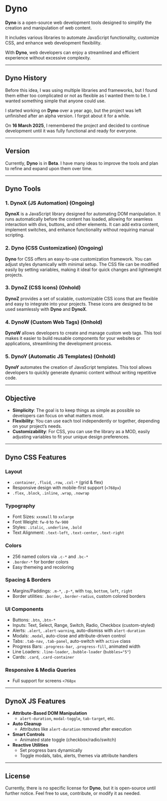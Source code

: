 # **Dyno**

**Dyno** is a open-source web development tools designed to simplify the creation and manipulation of web content. 

It includes various libraries to automate JavaScript functionality, customize CSS, and enhance web development flexibility. 

With **Dyno**, web developers can enjoy a streamlined and efficient experience without excessive complexity.

---

## **Dyno History**

Before this idea, I was using multiple libraries and frameworks, but I found them either too complicated or not as flexible as I wanted them to be. I wanted something simple that anyone could use.

I started working on **Dyno** over a year ago, but the project was left unfinished after an alpha version. I forgot about it for a while.

On **16 March 2025**, I remembered the project and decided to continue development until it was fully functional and ready for everyone. 

---

## **Version**

Currently, **Dyno** is in **Beta**. I have many ideas to improve the tools and plan to refine and expand upon them over time.

---

## **Dyno Tools**

### **1. DynoX (JS Automation) (Ongoing)**
**DynoX** is a JavaScript library designed for automating DOM manipulation. It runs automatically before the content has loaded, allowing for seamless interaction with divs, buttons, and other elements. It can add extra content, implement switches, and enhance functionality without requiring manual scripting.

### **2. Dyno (CSS Customization) (Ongoing)**
**Dyno** for CSS offers an easy-to-use customization framework. You can adjust styles dynamically with minimal setup. The CSS file can be modified easily by setting variables, making it ideal for quick changes and lightweight projects.

### **3. DynoZ (CSS Icons) (Onhold)**
**DynoZ** provides a set of scalable, customizable CSS icons that are flexible and easy to integrate into your projects. These icons are designed to be used seamlessly with **Dyno** and **DynoX**.

### **4. DynoW (Custom Web Tags) (Onhold)**
**DynoW** allows developers to create and manage custom web tags. This tool makes it easier to build reusable components for your websites or applications, streamlining the development process.

### **5. DynoY (Automatic JS Templates) (Onhold)**
**DynoY** automates the creation of JavaScript templates. This tool allows developers to quickly generate dynamic content without writing repetitive code.

---

## **Objective**

- **Simplicity**: The goal is to keep things as simple as possible so developers can focus on what matters most.
- **Flexibility**: You can use each tool independently or together, depending on your project’s needs.
- **Customizability**: For CSS, you can use the library as a MOD, easily adjusting variables to fit your unique design preferences.

---

## Dyno CSS Features

### Layout
- `.container`, `.fluid`, `.row`, `.col-*` (grid & flex)
- Responsive design with mobile-first support (`<768px`)
- `.flex`, `.block`, `.inline`, `.wrap`, `.nowrap`

### Typography
- Font Sizes: `xxsmall` to `xxlarge`
- Font Weight: `fw-0` to `fw-900`
- Styles: `.italic`, `.underline`, `.bold`
- Text Alignment: `.text-left`, `.text-center`, `.text-right`

### Colors
- 256 named colors via `.c-*` and `.bc-*`
- `.border-*` for border colors
- Easy themeing and recoloring

### Spacing & Borders
- Margins/Paddings: `.m-*`, `.p-*`, with `top`, `bottom`, `left`, `right`
- Border utilities: `.border`, `.border-radius`, custom colored borders

### UI Components
- Buttons: `.btn`, `.btn-*`
- Inputs: Text, Select, Range, Switch, Radio, Checkbox (custom-styled)
- Alerts: `.alert`, `.alert-warning`, auto-dismiss with `alert-duration`
- Modals: `.modal`, auto-close and attribute-driven control
- Tabs: `.tab-nav`, `.tab-panel`, auto-switch with `active` class
- Progress Bars: `.progress-bar`, `.progress-fill`, animated width
- Line Loaders: `.line-loader`, `.bubble-loader` (`bubbles="5"`)
- Cards: `.card`, `.card-container`

### Responsive & Media Queries
- Full support for screens `<768px`

---

## DynoX JS Features

- **Attribute-Based DOM Manipulation**
  - `alert-duration`, `modal-toggle`, `tab-target`, etc.
- **Auto Cleanup**
  - Attributes like `alert-duration` removed after execution
- **Smart Controls**
  - Animated state toggle (checkbox/radio/switch)
- **Reactive Utilities**
  - Set progress bars dynamically
  - Toggle modals, tabs, alerts, themes via attribute handlers

---

## **License**

Currently, there is no specific license for **Dyno**, but it is open-source until further notice. Feel free to use, contribute, or modify it as needed.

